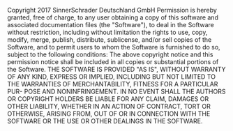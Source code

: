 Copyright 2017 SinnerSchrader Deutschland GmbH
Permission is hereby granted, free of charge, to any user obtaining a copy
of this software and associated documentation files (the "Software"), to deal
in the Software without restriction, including without limitation the rights to
use, copy, modify, merge, publish, distribute, sublicense, and/or sell copies
of the Software, and to permit users to whom the Software is furnished to
do so, subject to the following conditions:
The above copyright notice and this permission notice shall be included in all
copies or substantial portions of the Software.
THE SOFTWARE IS PROVIDED "AS IS", WITHOUT WARRANTY OF ANY
KIND, EXPRESS OR IMPLIED, INCLUDING BUT NOT LIMITED TO THE
WARRANTIES OF MERCHANTABILITY, FITNESS FOR A PARTICULAR PUR-
POSE AND NONINFRINGEMENT. IN NO EVENT SHALL THE AUTHORS
OR COPYRIGHT HOLDERS BE LIABLE FOR ANY CLAIM, DAMAGES OR
OTHER LIABILITY, WHETHER IN AN ACTION OF CONTRACT, TORT OR
OTHERWISE, ARISING FROM, OUT OF OR IN CONNECTION WITH THE
SOFTWARE OR THE USE OR OTHER DEALINGS IN THE SOFTWARE.
